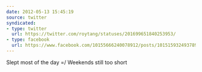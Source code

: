 ```yaml
---
date: 2012-05-13 15:45:19
source: twitter
syndicated:
- type: twitter
  url: https://twitter.com/roytang/statuses/201699651840253953/
- type: facebook
  url: https://www.facebook.com/10155666240078912/posts/10151593249378912
---
```


Slept most of the day =/ Weekends still too short